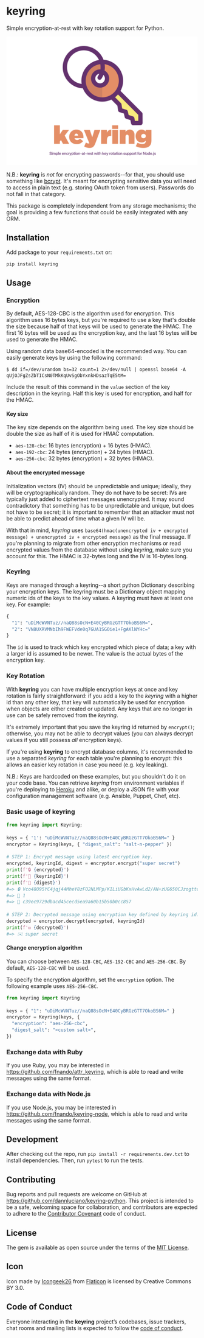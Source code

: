 # keyring

Simple encryption-at-rest with key rotation support for Python.

![keyring: Simple encryption-at-rest with key rotation support for Python.](https://raw.githubusercontent.com/dannluciano/keyring-python/main/keyring.png)

N.B.: **keyring** is _not_ for encrypting passwords--for that, you should use
something like [bcrypt](https://pypi.org/project/bcrypt/). It's meant for
encrypting sensitive data you will need to access in plain text (e.g. storing
OAuth token from users). Passwords do not fall in that category.

This package is completely independent from any storage mechanisms; the goal is
providing a few functions that could be easily integrated with any ORM. 

## Installation

Add package to your `requirements.txt` or:

```console
pip install keyring
```

## Usage

### Encryption

By default, AES-128-CBC is the algorithm used for encryption. This algorithm
uses 16 bytes keys, but you're required to use a key that's double the size
because half of that keys will be used to generate the HMAC. The first 16 bytes
will be used as the encryption key, and the last 16 bytes will be used to
generate the HMAC.

Using random data base64-encoded is the recommended way. You can easily generate
keys by using the following command:

```console
$ dd if=/dev/urandom bs=32 count=1 2>/dev/null | openssl base64 -A
qUjOJFgZsZbTICsN0TMkKqUvSgObYxnkHDsazTqE5tM=
```

Include the result of this command in the `value` section of the key description
in the keyring. Half this key is used for encryption, and half for the HMAC.

#### Key size

The key size depends on the algorithm being used. The key size should be double
the size as half of it is used for HMAC computation.

- `aes-128-cbc`: 16 bytes (encryption) + 16 bytes (HMAC).
- `aes-192-cbc`: 24 bytes (encryption) + 24 bytes (HMAC).
- `aes-256-cbc`: 32 bytes (encryption) + 32 bytes (HMAC).

#### About the encrypted message

Initialization vectors (IV) should be unpredictable and unique; ideally, they
will be cryptographically random. They do not have to be secret: IVs are
typically just added to ciphertext messages unencrypted. It may sound
contradictory that something has to be unpredictable and unique, but does not
have to be secret; it is important to remember that an attacker must not be able
to predict ahead of time what a given IV will be.

With that in mind, _keyring_ uses
`base64(hmac(unencrypted iv + encrypted message) + unencrypted iv + encrypted message)`
as the final message. If you're planning to migrate from other encryption
mechanisms or read encrypted values from the database without using _keyring_,
make sure you account for this. The HMAC is 32-bytes long and the IV is 16-bytes
long.

### Keyring

Keys are managed through a keyring--a short python Dictionary describing your
encryption keys. The keyring must be a Dictionary object mapping numeric ids of the
keys to the key values. A keyring must have at least one key. For example:

```python
{
  "1": "uDiMcWVNTuz//naQ88sOcN+E40CyBRGzGTT7OkoBS6M=",
  "2": "VN8UXRVMNbIh9FWEFVde0q7GUA1SGOie1+FgAKlNYHc="
}
```

The `id` is used to track which key encrypted which piece of data; a key with a
larger id is assumed to be newer. The value is the actual bytes of the
encryption key.

### Key Rotation

With **keyring** you can have multiple encryption keys at once and key rotation
is fairly straightforward: if you add a key to the _keyring_ with a higher id
than any other key, that key will automatically be used for encryption when
objects are either created or updated. Any keys that are no longer in use can be
safely removed from the _keyring_.

It's extremely important that you save the keyring id returned by `encrypt()`;
otherwise, you may not be able to decrypt values (you can always decrypt values
if you still possess _all_ encryption keys).

If you're using **keyring** to encrypt database columns, it's recommended to use
a separated _keyring_ for each table you're planning to encrypt: this allows an
easier key rotation in case you need (e.g. key leaking).

N.B.: Keys are hardcoded on these examples, but you shouldn't do it on your code
base. You can retrieve _keyring_ from environment variables if you're deploying
to [Heroku](https://heroku.com) and alike, or deploy a JSON file with your
configuration management software (e.g. Ansible, Puppet, Chef, etc).

### Basic usage of keyring

```python
from keyring import Keyring;

keys = { '1': "uDiMcWVNTuz//naQ88sOcN+E40CyBRGzGTT7OkoBS6M=" }
encryptor = Keyring(keys, { "digest_salt": "salt-n-pepper" })

# STEP 1: Encrypt message using latest encryption key.
encrypted, keyringId, digest = encryptor.encrypt("super secret")
print(f'🔒 {encrypted}')
print(f'🔑 {keyringId}')
print(f'🔎 {digest}')
#=> 🔒 Vco48O95YC4jqj44MheY8zFO2NLMPp/KILiUGbKxHvAwLd2/AN+zUG650CJzogttqnF1cGMFb//Idg4+bXoRMQ== 
#=> 🔑 1
#=> 🔎 c39ec9729dbacd45cecd5ea9a60b15b50b0cc857

# STEP 2: Decrypted message using encryption key defined by keyring id.
decrypted = encryptor.decrypt(encrypted, keyringId)
print(f'✉️ {decrypted}')
#=> ✉️ super secret
```

#### Change encryption algorithm

You can choose between `AES-128-CBC`, `AES-192-CBC` and `AES-256-CBC`. By
default, `AES-128-CBC` will be used.

To specify the encryption algorithm, set the `encryption` option. The following
example uses `AES-256-CBC`.

```python
from keyring import Keyring

keys = { "1": "uDiMcWVNTuz//naQ88sOcN+E40CyBRGzGTT7OkoBS6M=" }
encryptor = Keyring(keys, {
  "encryption": "aes-256-cbc",
  "digest_salt": "<custom salt>",
})
```

### Exchange data with Ruby

If you use Ruby, you may be interested in
<https://github.com/fnando/attr_keyring>, which is able to read and write
messages using the same format.

### Exchange data with Node.js

If you use Node.js, you may be interested in
<https://github.com/fnando/keyring-node>, which is able to read and write
messages using the same format.


## Development

After checking out the repo, run `pip install -r requirements.dev.txt` to install dependencies. Then,
run `pytest` to run the tests.

## Contributing

Bug reports and pull requests are welcome on GitHub at
<https://github.com/dannluciano/keyring-python>. This project is intended to be a safe,
welcoming space for collaboration, and contributors are expected to adhere to
the [Contributor Covenant](http://contributor-covenant.org) code of conduct.

## License

The gem is available as open source under the terms of the
[MIT License](https://opensource.org/licenses/MIT).

## Icon

Icon made by [Icongeek26](https://www.flaticon.com/authors/icongeek26) from
[Flaticon](https://www.flaticon.com/) is licensed by Creative Commons BY 3.0.

## Code of Conduct

Everyone interacting in the **keyring** project’s codebases, issue trackers,
chat rooms and mailing lists is expected to follow the
[code of conduct](https://github.com/dannluciano/keyring-python/blob/main/CODE_OF_CONDUCT.md).
